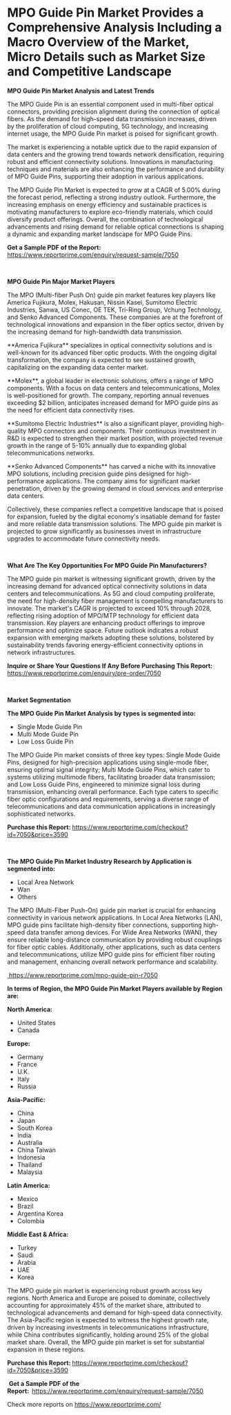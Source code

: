 <p><h1>MPO Guide Pin Market Provides a Comprehensive Analysis Including a Macro Overview of the Market, Micro Details such as Market Size and Competitive Landscape</h1></p><p><strong>MPO Guide Pin Market Analysis and Latest Trends</strong></p>
<p><p>The MPO Guide Pin is an essential component used in multi-fiber optical connectors, providing precision alignment during the connection of optical fibers. As the demand for high-speed data transmission increases, driven by the proliferation of cloud computing, 5G technology, and increasing internet usage, the MPO Guide Pin market is poised for significant growth. </p><p>The market is experiencing a notable uptick due to the rapid expansion of data centers and the growing trend towards network densification, requiring robust and efficient connectivity solutions. Innovations in manufacturing techniques and materials are also enhancing the performance and durability of MPO Guide Pins, supporting their adoption in various applications.</p><p>The MPO Guide Pin Market is expected to grow at a CAGR of 5.00% during the forecast period, reflecting a strong industry outlook. Furthermore, the increasing emphasis on energy efficiency and sustainable practices is motivating manufacturers to explore eco-friendly materials, which could diversify product offerings. Overall, the combination of technological advancements and rising demand for reliable optical connections is shaping a dynamic and expanding market landscape for MPO Guide Pins.</p></p>
<p><strong>Get a Sample PDF of the Report:&nbsp;</strong> <a href="https://www.reportprime.com/enquiry/request-sample/7050?utm_campaign=3447&utm_medium=2&utm_source=Github&utm_content=ia&utm_term=19032025&utm_id=mpo-guide-pin">https://www.reportprime.com/enquiry/request-sample/7050</a></p>
<p>&nbsp;</p>
<p><strong>MPO Guide Pin Major Market Players</strong></p>
<p><p>The MPO (Multi-fiber Push On) guide pin market features key players like America Fujikura, Molex, Hakusan, Nissin Kasei, Sumitomo Electric Industries, Sanwa, US Conec, OE TEK, Tri-Ring Group, Vchung Technology, and Senko Advanced Components. These companies are at the forefront of technological innovations and expansion in the fiber optics sector, driven by the increasing demand for high-bandwidth data transmission.</p><p>**America Fujikura** specializes in optical connectivity solutions and is well-known for its advanced fiber optic products. With the ongoing digital transformation, the company is expected to see sustained growth, capitalizing on the expanding data center market.</p><p>**Molex**, a global leader in electronic solutions, offers a range of MPO components. With a focus on data centers and telecommunications, Molex is well-positioned for growth. The company, reporting annual revenues exceeding $2 billion, anticipates increased demand for MPO guide pins as the need for efficient data connectivity rises.</p><p>**Sumitomo Electric Industries** is also a significant player, providing high-quality MPO connectors and components. Their continuous investment in R&D is expected to strengthen their market position, with projected revenue growth in the range of 5-10% annually due to expanding global telecommunications networks.</p><p>**Senko Advanced Components** has carved a niche with its innovative MPO solutions, including precision guide pins designed for high-performance applications. The company aims for significant market penetration, driven by the growing demand in cloud services and enterprise data centers.</p><p>Collectively, these companies reflect a competitive landscape that is poised for expansion, fueled by the digital economy's insatiable demand for faster and more reliable data transmission solutions. The MPO guide pin market is projected to grow significantly as businesses invest in infrastructure upgrades to accommodate future connectivity needs.</p></p>
<p>&nbsp;</p>
<p><strong>What Are The Key Opportunities For MPO Guide Pin Manufacturers?</strong></p>
<p><p>The MPO guide pin market is witnessing significant growth, driven by the increasing demand for advanced optical connectivity solutions in data centers and telecommunications. As 5G and cloud computing proliferate, the need for high-density fiber management is compelling manufacturers to innovate. The market's CAGR is projected to exceed 10% through 2028, reflecting rising adoption of MPO/MTP technology for efficient data transmission. Key players are enhancing product offerings to improve performance and optimize space. Future outlook indicates a robust expansion with emerging markets adopting these solutions, bolstered by sustainability trends favoring energy-efficient connectivity options in network infrastructures.</p></p>
<p><strong>Inquire or Share Your Questions If Any Before Purchasing This Report:</strong> <a href="https://www.reportprime.com/enquiry/pre-order/7050?utm_campaign=3447&utm_medium=2&utm_source=Github&utm_content=ia&utm_term=19032025&utm_id=mpo-guide-pin">https://www.reportprime.com/enquiry/pre-order/7050</a></p>
<p>&nbsp;</p>
<p><strong>Market Segmentation</strong></p>
<p><strong>The MPO Guide Pin Market Analysis by types is segmented into:</strong></p>
<p><ul><li>Single Mode Guide Pin</li><li>Multi Mode Guide Pin</li><li>Low Loss Guide Pin</li></ul></p>
<p><p>The MPO Guide Pin market consists of three key types: Single Mode Guide Pins, designed for high-precision applications using single-mode fiber, ensuring optimal signal integrity; Multi Mode Guide Pins, which cater to systems utilizing multimode fibers, facilitating broader data transmission; and Low Loss Guide Pins, engineered to minimize signal loss during transmission, enhancing overall performance. Each type caters to specific fiber optic configurations and requirements, serving a diverse range of telecommunications and data communication applications in increasingly sophisticated networks.</p></p>
<p><strong>Purchase this Report:&nbsp;</strong><a href="https://www.reportprime.com/checkout?id=7050&price=3590&utm_campaign=3447&utm_medium=2&utm_source=Github&utm_content=ia&utm_term=19032025&utm_id=mpo-guide-pin">https://www.reportprime.com/checkout?id=7050&price=3590</a></p>
<p>&nbsp;</p>
<p><strong>The MPO Guide Pin Market Industry Research by Application is segmented into:</strong></p>
<p><ul><li>Local Area Network</li><li>Wan</li><li>Others</li></ul></p>
<p><p>The MPO (Multi-Fiber Push-On) guide pin market is crucial for enhancing connectivity in various network applications. In Local Area Networks (LAN), MPO guide pins facilitate high-density fiber connections, supporting high-speed data transfer among devices. For Wide Area Networks (WAN), they ensure reliable long-distance communication by providing robust couplings for fiber optic cables. Additionally, other applications, such as data centers and telecommunications, utilize MPO guide pins for efficient fiber routing and management, enhancing overall network performance and scalability.</p></p>
<p><a href="https://www.reportprime.com/mpo-guide-pin-r7050?utm_campaign=3447&utm_medium=2&utm_source=Github&utm_content=ia&utm_term=19032025&utm_id=mpo-guide-pin">&nbsp;https://www.reportprime.com/mpo-guide-pin-r7050</a></p>
<p><strong>In terms of Region, the MPO Guide Pin Market Players available by Region are:</strong></p>
<p>
    <p> <strong> North America: </strong>
        <ul>
            <li>United States</li>
            <li>Canada</li>
        </ul>
        </p> 
    <p> <strong> Europe: </strong>
        <ul>
            <li>Germany</li>
            <li>France</li>
            <li>U.K.</li>
            <li>Italy</li>
            <li>Russia</li>
        </ul>
        </p> 
    <p> <strong> Asia-Pacific: </strong>
        <ul>
            <li>China</li>
            <li>Japan</li>
            <li>South Korea</li>
            <li>India</li>
            <li>Australia</li>
            <li>China Taiwan</li>
            <li>Indonesia</li>
            <li>Thailand</li>
            <li>Malaysia</li>
        </ul>
        </p> 
    <p> <strong> Latin America: </strong>
        <ul>
            <li>Mexico</li>
            <li>Brazil</li>
            <li>Argentina Korea</li>
            <li>Colombia</li>
        </ul>
        </p> 
    <p> <strong> Middle East & Africa: </strong>
        <ul>
            <li>Turkey</li>
            <li>Saudi</li>
            <li>Arabia</li>
            <li>UAE</li>
            <li>Korea</li>
        </ul>
    </p>
    </p>
<p><p>The MPO guide pin market is experiencing robust growth across key regions. North America and Europe are poised to dominate, collectively accounting for approximately 45% of the market share, attributed to technological advancements and demand for high-speed data connectivity. The Asia-Pacific region is expected to witness the highest growth rate, driven by increasing investments in telecommunications infrastructure, while China contributes significantly, holding around 25% of the global market share. Overall, the MPO guide pin market is set for substantial expansion in these regions.</p></p>
<p><strong>Purchase this Report: </strong><a href="https://www.reportprime.com/checkout?id=7050&price=3590&utm_campaign=3447&utm_medium=2&utm_source=Github&utm_content=ia&utm_term=19032025&utm_id=mpo-guide-pin">https://www.reportprime.com/checkout?id=7050&price=3590</a></p>
<p>&nbsp;<strong>Get a Sample PDF of the Report:&nbsp;&nbsp;</strong><a href="https://www.reportprime.com/enquiry/request-sample/7050?utm_campaign=3447&utm_medium=2&utm_source=Github&utm_content=ia&utm_term=19032025&utm_id=mpo-guide-pin">https://www.reportprime.com/enquiry/request-sample/7050</a></p>
<p><strong></strong></p>
<p>Check more reports on <a href="https://www.reportprime.com/?utm_campaign=3447&utm_medium=2&utm_source=Github&utm_content=ia&utm_term=19032025&utm_id=mpo-guide-pin">https://www.reportprime.com/</a></p>